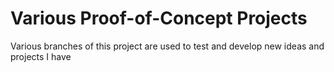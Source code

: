 Various Proof-of-Concept Projects
=================================

Various branches of this project are used to test and develop new ideas and projects I have
